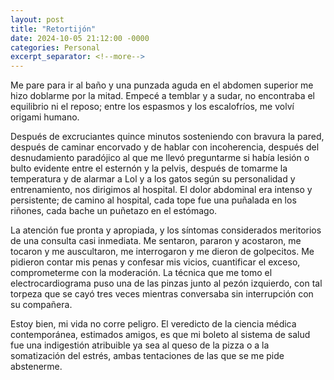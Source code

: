 ```yaml
---
layout: post
title: "Retortijón"
date: 2024-10-05 21:12:00 -0000
categories: Personal
excerpt_separator: <!--more-->
---
```




Me pare para ir al baño y una punzada aguda en el abdomen superior me hizo doblarme por la mitad. Empecé a temblar y a sudar, no encontraba el equilibrio ni el reposo; entre los espasmos y los escalofríos, me volví origami humano.<!--more--> 

Después de excruciantes quince minutos sosteniendo con bravura la pared, después de caminar encorvado y de hablar con incoherencia, después del desnudamiento paradójico al que me llevó preguntarme si había lesión o bulto evidente entre el esternón y la pelvis, después de tomarme la temperatura y de alarmar a Lol y a los gatos según su personalidad y entrenamiento, nos dirigimos al hospital. El dolor abdominal era intenso y persistente; de camino al hospital, cada tope fue una puñalada en los riñones, cada bache un puñetazo en el estómago. 

La atención fue pronta y apropiada, y los síntomas considerados meritorios de una consulta casi inmediata. Me sentaron, pararon y acostaron, me tocaron y me auscultaron, me interrogaron y me dieron de golpecitos. Me pidieron contar mis penas y confesar mis vicios, cuantificar el exceso, comprometerme con la moderación.  La técnica que me tomo el electrocardiograma puso una de las pinzas junto al pezón izquierdo, con tal torpeza que se cayó tres veces mientras conversaba sin interrupción con su compañera. 

Estoy bien, mi vida no corre peligro. El veredicto de la ciencia médica contemporánea, estimados amigos, es que mi boleto al sistema de salud fue una indigestión atribuible ya sea al queso de la pizza o a la somatización del estrés, ambas tentaciones de las que se me pide abstenerme. 
